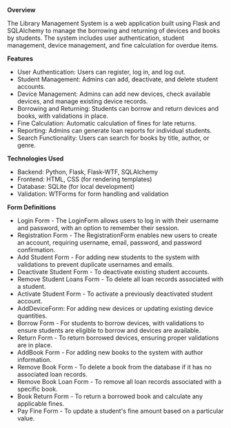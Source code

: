 **Overview**

The Library Management System is a web application built using Flask and SQLAlchemy to manage the borrowing and returning of devices and books by students. The system includes user authentication, student management, device management, and fine calculation for overdue items.

**Features**

* User Authentication: Users can register, log in, and log out.
* Student Management: Admins can add, deactivate, and delete student accounts.
* Device Management: Admins can add new devices, check available devices, and manage existing device records.
* Borrowing and Returning: Students can borrow and return devices and books, with validations in place.
* Fine Calculation: Automatic calculation of fines for late returns.
* Reporting: Admins can generate loan reports for individual students.
* Search Functionality: Users can search for books by title, author, or genre.

**Technologies Used**

* Backend: Python, Flask, Flask-WTF, SQLAlchemy
* Frontend: HTML, CSS (for rendering templates)
* Database: SQLite (for local development)
* Validation: WTForms for form handling and validation

**Form Definitions**

* Login Form - The LoginForm allows users to log in with their username and password, with an option to remember their session.
* Registration Form - The RegistrationForm enables new users to create an account, requiring username, email, password, and password confirmation.
* Add Student Form - For adding new students to the system with validations to prevent duplicate usernames and emails.
* Deactivate Student Form - To deactivate existing student accounts.
* Remove Student Loans Form - To delete all loan records associated with a student.
* Activate Student Form - To activate a previously deactivated student account.
* AddDeviceForm: For adding new devices or updating existing device quantities.
* Borrow Form - For students to borrow devices, with validations to ensure students are eligible to borrow and devices are available.
* Return Form - To return borrowed devices, ensuring proper validations are in place.
* AddBook Form - For adding new books to the system with author information.
* Remove Book Form - To delete a book from the database if it has no associated loan records.
* Remove Book Loan Form - To remove all loan records associated with a specific book.
* Book Return Form - To return a borrowed book and calculate any applicable fines.
* Pay Fine Form - To update a student's fine amount based on a particular value.
